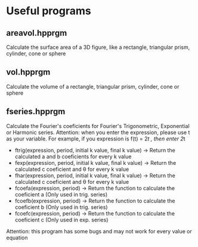 # Useful programs

## areavol.hpprgm 

Calculate the surface area of a 3D figure, like a rectangle, triangular prism, cylinder, cone or sphere


## vol.hpprgm 

Calculate the volume of a rectangle, triangular prism, cylinder, cone or sphere


## fseries.hpprgm 

Calculate the Fourier's coeficients for Fourier's Trigonometric, Exponential or Harmonic series.
Attention: when you enter the expression, please use t as your variable. For example, if you expression is f(t) = 2*t , then enter 2*t

* ftrig(expression, period, initial k value, final k value) -> Return the calculated a and b coeficients for every k value
* fexp(expression, period, initial k value, final k value) -> Return the calculated c coeficient and θ for every k value
* fhar(expression, period, initial k value, final k value) -> Return the calculated c coeficient and θ for every k value
* fcoefa(expression, period) -> Return the function to calculate the coeficient a (Only used in trig. series)
* fcoefb(expression, period) -> Return the function to calculate the coeficient b (Only used in trig. series)
* fcoefc(expression, period) -> Return the function to calculate the coeficient c (Only used in exp. series)

Attention: this program has some bugs and may not work for every value or equation


